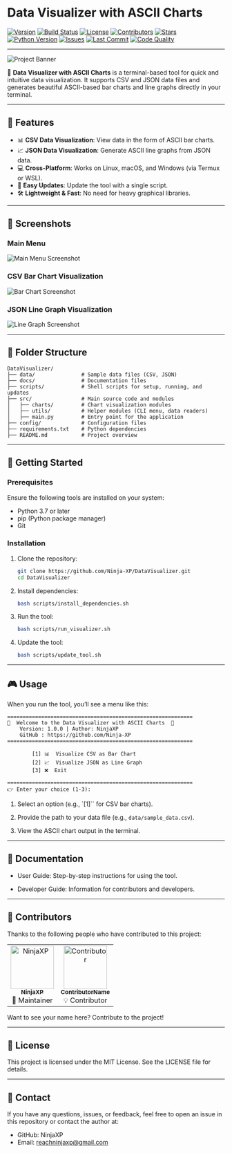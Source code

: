 # Data Visualizer with ASCII Charts

[![Version](https://img.shields.io/static/v1?label=Version&message=1.0&color=blue&style=for-the-badge&logo=appveyor)](https://github.com/Ninja-XP/DataVisualizer.git)
[![Build Status](https://img.shields.io/static/v1?label=Build&message=Passing&color=green&style=for-the-badge&logo=github)](https://github.com/Ninja-XP/DataVisualizer/actions)
[![License](https://img.shields.io/static/v1?label=License&message=MIT&color=green&style=for-the-badge&logo=opensource)](https://github.com/Ninja-XP/DataVisualizer/blob/main/LICENSE)
[![Contributors](https://img.shields.io/github/contributors/Ninja-XP/DataVisualizer?style=for-the-badge&color=orange)](https://github.com/Ninja-XP/DataVisualizer/graphs/contributors)
[![Stars](https://img.shields.io/github/stars/Ninja-XP/DataVisualizer?style=for-the-badge&color=gold&logo=github)](https://github.com/Ninja-XP/DataVisualizer)
[![Python Version](https://img.shields.io/static/v1?label=Python&message=3.x&color=blue&style=for-the-badge&logo=python)](https://github.com/Ninja-XP/DataVisualizer)
[![Issues](https://img.shields.io/github/issues/Ninja-XP/DataVisualizer?style=for-the-badge&color=red&logo=github)](https://github.com/Ninja-XP/DataVisualizer/issues)
[![Last Commit](https://img.shields.io/github/last-commit/Ninja-XP/DataVisualizer?style=for-the-badge&color=purple&logo=github)](https://github.com/Ninja-XP/DataVisualizer/commits/main)
[![Code Quality](https://img.shields.io/codeclimate/quality-score/Ninja-XP/DataVisualizer?style=for-the-badge&color=green)](https://codeclimate.com/github/Ninja-XP/DataVisualizer)

---

![Project Banner](https://via.placeholder.com/1200x400?text=Data+Visualizer+with+ASCII+Charts)  

🚀 **Data Visualizer with ASCII Charts** is a terminal-based tool for quick and intuitive data visualization. It supports CSV and JSON data files and generates beautiful ASCII-based bar charts and line graphs directly in your terminal.  

---

## 🌟 Features

- 📊 **CSV Data Visualization**: View data in the form of ASCII bar charts.
- 📈 **JSON Data Visualization**: Generate ASCII line graphs from JSON data.
- 💻 **Cross-Platform**: Works on Linux, macOS, and Windows (via Termux or WSL).
- 🔄 **Easy Updates**: Update the tool with a single script.
- 🛠️ **Lightweight & Fast**: No need for heavy graphical libraries.

---

## 📸 Screenshots

### Main Menu
![Main Menu Screenshot](https://via.placeholder.com/800x400?text=Main+Menu+Screenshot)

### CSV Bar Chart Visualization
![Bar Chart Screenshot](https://via.placeholder.com/800x400?text=Bar+Chart+Screenshot)

### JSON Line Graph Visualization
![Line Graph Screenshot](https://via.placeholder.com/800x400?text=Line+Graph+Screenshot)

---

## 📂 Folder Structure

```plaintext
DataVisualizer/
├── data/               # Sample data files (CSV, JSON)
├── docs/               # Documentation files
├── scripts/            # Shell scripts for setup, running, and updates
├── src/                # Main source code and modules
│   ├── charts/         # Chart visualization modules
│   ├── utils/          # Helper modules (CLI menu, data readers)
│   ├── main.py         # Entry point for the application
├── config/             # Configuration files
├── requirements.txt    # Python dependencies
├── README.md           # Project overview
```
---

## 🚀 Getting Started

### Prerequisites

Ensure the following tools are installed on your system:

  - Python 3.7 or later
  - pip (Python package manager)
  - Git

### Installation

1. Clone the repository:
  
    ```bash
    git clone https://github.com/Ninja-XP/DataVisualizer.git
    cd DataVisualizer
    ```

2. Install dependencies:

    ```bash
    bash scripts/install_dependencies.sh
    ```

3. Run the tool:

    ```bash
    bash scripts/run_visualizer.sh
    ```

4. Update the tool:

    ```bash
    bash scripts/update_tool.sh
    ```
---

## 🎮 Usage

When you run the tool, you’ll see a menu like this:

```
============================================================
🌟  Welcome to the Data Visualizer with ASCII Charts  🌟
    Version: 1.0.0 | Author: NinjaXP
    GitHub : https://github.com/Ninja-XP
============================================================

        [1] 📊  Visualize CSV as Bar Chart
        [2] 📈  Visualize JSON as Line Graph
        [3] ❌  Exit

============================================================
👉 Enter your choice (1-3):

```

1. Select an option (e.g., `[1]`` for CSV bar charts).

2. Provide the path to your data file (e.g., `data/sample_data.csv`).

3. View the ASCII chart output in the terminal.

---

## 📖 Documentation

- User Guide: Step-by-step instructions for using the tool.

- Developer Guide: Information for contributors and developers.

---

## 🙌 Contributors

Thanks to the following people who have contributed to this project:  

<table>
  <tr>
    <td align="center">
      <a href="https://github.com/Ninja-XP">
        <img src="https://avatars.githubusercontent.com/u/189180265?v=4" width="100px;" alt="NinjaXP"/>
        <br />
        <sub><b>NinjaXP</b></sub>
      </a>
      <br />
      🚀 Maintainer
    </td>
    <td align="center">
      <a href="https://github.com/YourContributor">
        <img src="https://via.placeholder.com/100" width="100px;" alt="Contributor"/>
        <br />
        <sub><b>ContributorName</b></sub>
      </a>
      <br />
      💡 Contributor
    </td>
  </tr>
</table>

Want to see your name here? Contribute to the project!

---

## 📄 License
This project is licensed under the MIT License. See the LICENSE file for details.

---

## 💬 Contact

If you have any questions, issues, or feedback, feel free to open an issue in this repository or contact the author at:

   - GitHub: NinjaXP
   - Email: reachninjaxp@gmail.com
